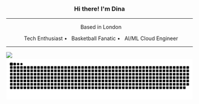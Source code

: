 <div align="center">
  <h3>Hi there! I'm Dina </h3>

 <p align="center">
<!--      <a target="_blank" href="https://www.linkedin.com/in/dina-dede/">Linkedin</a> •
    <a target="_blank" href="https://stackoverflow.com/users/11642286/zoispag">Stack Overflow</a> •
    <a target="_blank" href="https://twitter.com/zoispag">Twitter</a> -->
 </p> 

  <hr />
  
<p align="center">
    <p>&nbsp;&nbsp;Based in London </p>
    <p>&nbsp;&nbsp;Tech Enthusiast &bull; &nbsp;&nbsp;Basketball Fanatic &bull; &nbsp;&nbsp;AI/ML Cloud Engineer </p>
 </p>

  <hr />
</div>

 <a href="https://github.com/dina-dede">
  <div>
    <img width="49%" src="https://github-readme-stats.vercel.app/api?username=dina-dede&show_icons=true&theme=vue-dark&count_private=true"/>
  <!--  <img width="49%" src="https://github-readme-stats.vercel.app/api/wakatime?username=zoispag&layout=compact&theme=vue-dark"/> -->
  </div> 

  <div align="center">
    <img src="https://raw.githubusercontent.com/zoispag/zoispag/output/github-contribution-grid-snake.svg"/>
  </div>
</a>
